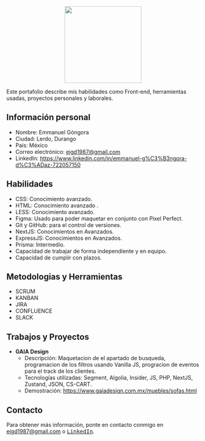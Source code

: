 <div align="center">
<img src="[https://octodex.github.com/images/dunetocat.png](https://raw.githubusercontent.com/emmanueljgd1987/emmanueljgd1987/main/BANNER%20GITHUB.png)" width="200">
</div>

Este portafolio describe mis habilidades como Front-end, herramientas usadas, proyectos personales y laborales.

## **Información personal**

* Nombre: Emmanuel Góngora
* Ciudad: Lerdo, Durango
* País: México 
* Correo electrónico: ejgd1987@gmail.com
* LinkedIn: https://www.linkedin.com/in/emmanuel-g%C3%B3ngora-d%C3%ADaz-722057150

## **Habilidades**

* CSS: Conocimiento avanzado.
* HTML: Conocimiento avanzado .
* LESS: Conocimiento avanzado.
* Figma: Usado para poder maquetar en conjunto con Pixel Perfect.
* Git y GitHub: para el control de versiones.
* NextJS: Conocimientos en Avanzados.
* ExpressJS: Conocimientos en Avanzados.
* Prisma: Intermedio.
* Capacidad de trabajar de forma independiente y en equipo.
* Capacidad de cumplir con plazos.

## **Metodologias y Herramientas**

* SCRUM
* KANBAN 
* JIRA
* CONFLUENCE
* SLACK

## **Trabajos y Proyectos**

* **GAIA Design**
    * Descripción: Maquetacion de el apartado de busqueda, programacion de los filtros usando Vanilla JS, progracion de eventos para el track de los clientes.
    * Tecnologías utilizadas: Segment, Algolia, Insider, JS, PHP, NextJS, Zustand, JSON, CS-CART.
    * Demostración: https://www.gaiadesign.com.mx/muebles/sofas.html

## **Contacto**

Para obtener más información, ponte en contacto conmigo en ejgd1987@gmail.com o [<kbd>LinkedIn</kbd>](https://www.linkedin.com/in/emmanuel-g%C3%B3ngora-d%C3%ADaz-722057150).


